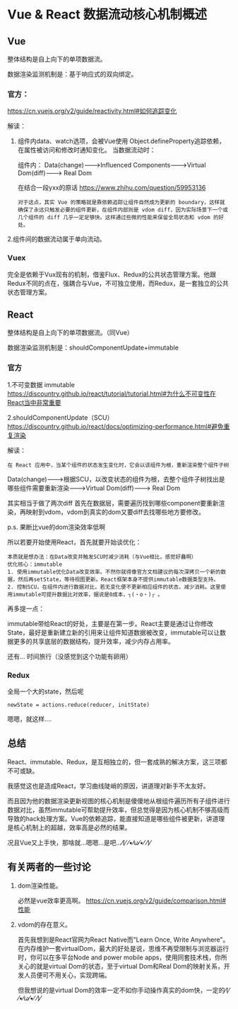 # Vue & React 数据流动核心机制概述
## Vue

整体结构是自上向下的单项数据流。

数据渲染监测机制是：基于响应式的双向绑定。

### 官方：

https://cn.vuejs.org/v2/guide/reactivity.html#如何追踪变化

解读：
1.  组件内data、watch选项，会被Vue使用 Object.defineProperty追踪依赖，在属性被访问和修改时通知变化。
    当数据流动时：
    
    组件内：
    Data(change)--->Influenced Components--->Virtual Dom(diff)---> Real Dom

    在结合一段yxx的原话 https://www.zhihu.com/question/59953136
    ```
    对于这点，其实 Vue 的策略就是靠依赖追踪让组件自然成为更新的 boundary，这样就确保了永远只触发必要的组件更新，在组件内部则是 vdom diff，因为实际场景下一个或几个组件的 diff 几乎一定足够快。这样通过些微的性能来保留全局状态和 vdom 的好处。
    ```
2.组件间的数据流动属于单向流动。

### Vuex
完全是依赖于Vux现有的机制，借鉴Flux、Redux的公共状态管理方案。他跟Redux不同的点在，强耦合与Vue，不可独立使用，而Redux，是一套独立的公共状态管理方案。

## React 

整体结构是自上向下的单项数据流。（同Vue）

数据渲染监测机制是：shouldComponentUpdate+immutable

### 官方

1.不可变数据 immutable
https://discountry.github.io/react/tutorial/tutorial.html#为什么不可变性在React当中非常重要

2.shouldComponentUpdate（SCU）https://discountry.github.io/react/docs/optimizing-performance.html#避免重复渲染

解读：
```
在 React 应用中，当某个组件的状态发生变化时，它会以该组件为根，重新渲染整个组件子树
```
Data(change)--->根据SCU，以改变状态的组件为根，去整个组件子树找出是哪些组件需要重新渲染--->Virtual Dom(diff)---> Real Dom

其实相当于做了两次diff 首先在数据层，需要遍历找到哪些component要重新渲染，再映射到vdom，vdom到真实的dom又要diff去找哪些地方要修改。

p.s. 果断比vue的dom渲染效率低啊

所以若要开始使用React，首先就要开始谈优化：

    本质就是想办法：在Data改变并触发SCU时减少消耗（与Vue相比，感觉好蠢啊）
    优化核心：immutable
    1. 使用immutable优化Data改变效率。不然你就得像官方文档建议的每次深拷贝一个新的数据，然后再setState，等待视图更新。React框架本身不提供immutable数据类型支持。
    2. 控制SCU，在组件内进行数据对比，若无变化便不更新相应组件的状态，减少消耗。这里使用immutable可提升数据比对效率，据说是0成本，┐(・o・)┌ 。

再多提一点：

immutable带给React的好处，主要是在第一步。React主要是通过让你修改State，最好是重新建立新的引用来让组件知道数据被改变，immutable可以让数据更多的共享底层的数据结构，提升效率，减少内存占用率。

还有... 时间旅行（没感觉到这个功能有卵用）


### Redux
全局一个大的state，然后呢
```
newState = actions.reduce(reducer, initState)
```
嗯嗯，就这样....


## 总结
React、immutable、Redux，是互相独立的，但一套成熟的解决方案，这三项都不可或缺。

我感觉这也是造成React，学习曲线陡峭的原因，讲道理对新手不太友好。

而且因为他的数据渲染更新视图的核心机制是傻傻地从根组件遍历所有子组件进行数据对比，虽然immutable可帮助提升效率，但总觉得是因为核心机制不够高级而导致的hack处理方案。Vue的依赖追踪，能直接知道是哪些组件被更新，讲道理是核心机制上的超越，效率高是必然的结果。

况且Vue又上手快，那啥就...嗯嗯...是吧...⁄(⁄ ⁄•⁄ω⁄•⁄ ⁄)⁄

## 有关两者的一些讨论
1.  dom渲染性能。

    必然是vue效率更高啊。
    https://cn.vuejs.org/v2/guide/comparison.html#性能

2.  vdom的存在意义。

    首先我想到是React官网为React Native而"Learn Once, Write Anywhere"。在内存维护一套virtualDom，最大的好处是说，思维不再受限制与浏览器运行时，你可以在多平台Node and power mobile apps，使用同套技术栈，你所关心的就是virtual Dom的状态，至于virtual Dom和Real Dom的映射关系，开发人员便可不用关心，实现跨端。

    但我想说的是virtual Dom的效率一定不如你手动操作真实的dom快，一定的⁄(⁄ ⁄•⁄ω⁄•⁄ ⁄)⁄